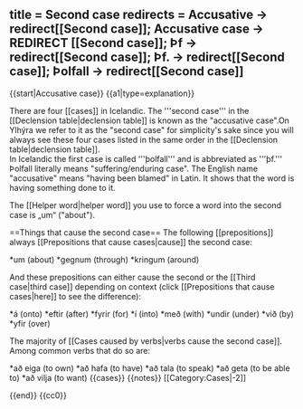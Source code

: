 title = Second case
redirects = Accusative -> redirect[[Second case]]; Accusative case -> REDIRECT [[Second case]]; Þf -> redirect[[Second case]]; Þf. -> redirect[[Second case]]; Þolfall -> redirect[[Second case]]
---

{{start|Accusative case}}
{{a1|type=explanation}}

There are four [[cases]] in Icelandic. The '''second case''' in the [[Declension table|declension table]] is known as the "accusative case".<ref>On Ylhýra we refer to it as the "second case" for simplicity's sake since you will always see these four cases listed in the same order in the [[Declension table|declension table]].<br />
In Icelandic the first case is called '''þolfall''' and is abbreviated as '''þf.''' Þolfall literally means "suffering/enduring case". The English name "accusative" means "having been blamed" in Latin.</ref>  It shows that the word is having something done to it.

The [[Helper word|helper word]] you use to force a word into the second case is „um“ ("about").

==Things that cause the second case==
The following [[prepositions]] always [[Prepositions that cause cases|cause]] the second case:

*um (about)
*gegnum (through)
*kringum (around)

And these prepositions can either cause the second or the [[Third case|third case]] depending on context (click [[Prepositions that cause cases|here]] to see the difference):

*á (onto)
*eftir (after)
*fyrir (for)
*í (into)
*með (with)
*undir (under)
*við (by)
*yfir (over)

The majority of [[Cases caused by verbs|verbs cause the second case]]. Among common verbs that do so are:

*að eiga (to own)
*að hafa (to have)
*að tala (to speak)
*að geta (to be able to)
*að vilja (to want)
{{cases}}
{{notes}}
[[Category:Cases|-2]]

{{end}}
<noinclude>{{cc0}}</noinclude>